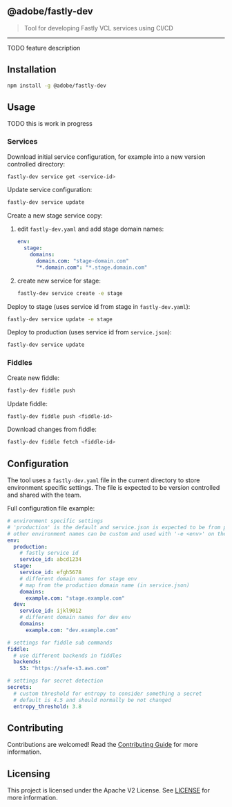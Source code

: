 ## @adobe/fastly-dev

> Tool for developing Fastly VCL services using CI/CD
---

TODO feature description

## Installation

```sh
npm install -g @adobe/fastly-dev
```

## Usage

TODO this is work in progress

### Services

Download initial service configuration, for example into a new version controlled directory:

```sh
fastly-dev service get <service-id>
```

Update service configuration:

```sh
fastly-dev service update
```

Create a new stage service copy:

1. edit `fastly-dev.yaml` and add stage domain names:
   ```yaml
   env:
     stage:
       domains:
         domain.com: "stage-domain.com"
         "*.domain.com": "*.stage.domain.com"
   ```
2. create new service for stage:
   ```sh
   fastly-dev service create -e stage
   ```

Deploy to stage (uses service id from stage in `fastly-dev.yaml`):

```sh
fastly-dev service update -e stage
```

Deploy to production (uses service id from `service.json`):

```sh
fastly-dev service update
```

### Fiddles

Create new fiddle:

```sh
fastly-dev fiddle push
```

Update fiddle:
```sh
fastly-dev fiddle push <fiddle-id>
```

Download changes from fiddle:

```sh
fastly-dev fiddle fetch <fiddle-id>
```

## Configuration

The tool uses a `fastly-dev.yaml` file in the current directory to store environment specific settings. The file is expected to be version controlled and shared with the team.

Full configuration file example:

```yaml
# environment specific settings
# 'production' is the default and service.json is expected to be from production env
# other environment names can be custom and used with '-e <env>' on the cli
env:
  production:
    # fastly service id
    service_id: abcd1234
  stage:
    service_id: efgh5678
    # different domain names for stage env
    # map from the production domain name (in service.json)
    domains:
      example.com: "stage.example.com"
  dev:
    service_id: ijkl9012
    # different domain names for dev env
    domains:
      example.com: "dev.example.com"

# settings for fiddle sub commands
fiddle:
  # use different backends in fiddles
  backends:
    S3: "https://safe-s3.aws.com"

# settings for secret detection
secrets:
  # custom threshold for entropy to consider something a secret
  # default is 4.5 and should normally be not changed 
  entropy_threshold: 3.8
```


## Contributing
Contributions are welcomed! Read the [Contributing Guide](./.github/CONTRIBUTING.md) for more information.

## Licensing
This project is licensed under the Apache V2 License. See [LICENSE](LICENSE) for more information.
